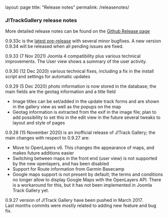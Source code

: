 layout: page
title: "Release notes"
permalink: /releasenotes/

### J!TrackGallery release notes

More detailed release notes can be found on the [Github Release page](https://github.com/mastervanleeuwen/J-TrackGallery/releases)

0.9.33c is the [latest pre-release](https://github.com/mastervanleeuwen/J-TrackGallery/releases/tag/0.9.33c) with several minor bugfixes. A new version 0.9.34 will be released when all pending issues are fixed.

0.9.33 (7 Nov 2021) Joomla 4 compatibility plus various technical improvements. The User view shows a summary of the user activity.

0.9.30 (12 Dec 2020) various technical fixes, including a fix in the install script and settings for automatic updates

0.9.29 (5 Dec 2020) photo information is now stored in the database; the main fields are the geotag information and a title field
- Image titles can be set/added in the update track forms and are shown in the gallery view as well as the popups on the map
- Geotag information is extracted from the exif in the image file; plan to add possibility to set this in the edit view in the future
several tweaks to layout and style of pages

0.9.28 (15 November 2020) is an inofficial release of J!Track Gallery; the main changes with respect to 0.9.27 are:
- Move to OpenLayers v6. This changes the appearance of maps, and makes future additions easier
- Switching between maps in the front end (user view) is not supported by the new openlayers, and has been disabled
- Support for Route information from Garmin Basecamp
- Google maps support is not present by default; the terms and conditions no longer allow to display Google Maps with the OpenLayers API. There is a workaround for this, but it has not been implemented in Joomla Track Gallery yet.

0.9.27 version of J!Track Gallery have been pushed in March 2017.  
Last months commits were mostly related to adding new feature and bug fix.
